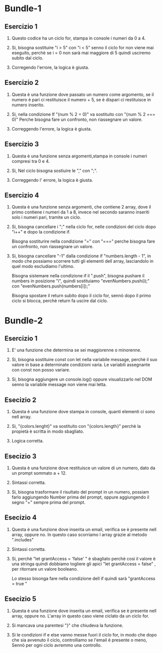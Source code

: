 # Bundle-1

## Esercizio 1 

1. Questo codice ha un ciclo for, stampa in console i numeri da 0 a 4.

2. Si, bisogna sostituire "i > 5" con "i < 5" senno il ciclo for non viene mai eseguito, perchè se i = 0 non sarà mai maggiore di 5 quindi usciremo subito dal ciclo.

3. Corregendo l'errore, la logica è giusta.


## Esercizio 2 

1. Questa è una funzione dove passato un numero come argomento, se il numero è pari ci restituisce il numero + 5, se è dispari ci restituisce in numero inserito.

2.  Si, nella condizione If "(num % 2 = 0)" va sostituito con "(num % 2 === 0)" Perche bisogna fare un confronto, non riassegnare un valore.

3. Correggendo l'errore, la logica è giusta.

## Esercizio 3 

1. Questa è una funzione senza argomenti,stampa in console i numeri compresi tra 0 e 4.

2. Si, Nel ciclo bisogna sostiuire le "," con ";".

3. Correggendo l' errore, la logica è giusta. 

## Esercizio 4

1. Questa è una funzione senza argomenti, che contiene 2 array, dove il primo contiene i numeri da 1 a 8, invece nel secondo saranno inseriti solo i numeri pari, tramite  un ciclo.

2. Si, bisogna cancellare i ";" nella ciclo for, nelle condizioni del ciclo dopo "i++" e dopo la condizione if. 

    Bisogna sostiturire nella condizione "=" con "===" perche bisogna fare un confronto, non riassegnare un valore.

3. Si, bisogna cancellare "-1" dalla condizione if "numbers.length - 1", in modo che  possiamo scorrere tutti gli elementi dell array, lasciandolo in quel modo escludiamo l'ultimo.

    Bisogna sistemare nella condizione if il ".push", bisogna pushare il numbers in posizione "i", quindi sostituiamo "evenNumbers.push(i);" con "evenNumbers.push(numbers[i]);"

    Bisogna spostare il return subito dopo il ciclo for, sennò dopo il primo ciclo si blocca, perchè return fa uscire dal ciclo.



# Bundle-2


## Esercizio 1 

1. E' una funzione che determina se sei maggiorenne o minorenne. 

2. Si, bisogna sostituire const con let nella variabile message, perchè il suo valore in base a determinate condizioni varia. Le variabili assegnante con const non posso variare. 

3. Si, bisogna aggiungere un console.log() oppure visualizzarlo nel DOM senno la variabile message non viene mai letta. 


## Esecizio 2 

1. Questa è una funzione dove stampa in console, quanti elementi ci sono nell array.

2. Si, "{colors.lenght}" va sostituito con "{colors.length}" perchè la propietà è scritta in modo sbagliato. 

3. Logica corretta.

## Esecizio 3

1. Questa è una funzione dove restituisce un valore di un numero, dato da un prompt sommato a + 12.

2. Sintassi corretta. 

3. Si, bisogna trasformare il risultato del prompt in un numero, possiam farlo aggiungendo Number prima del prompt, oppure aggiungendo il segno "+" sempre prima del prompt.

## Esecizio 4

1. Questa è una funzione dove inserita un email, verifica se è presente nell array, oppure no. In questo caso scorriamo l array grazie al metodo ".includes"

2. Sintassi corretta.

3. Si, perchè "let grantAccess = 'false' " è sbagliato perchè cosi il valore è una stringa quindi dobbiamo togliere gli apici "let grantAccess = false" , per ritornare un valore booleano.

    Lo stesso bisonga fare nella condizione dell if quindi sarà "grantAccess = true " 

## Esecizio 5

1. Questa è una funzione dove inserita un email, verifica se è presente nell array, oppure no. L'array in questo caso viene ciclato da un ciclo for.

2. Si mancava una parentesi "}" che chiudeva la funzione.

3. Si le condizioni if e else vanno messe fuori il ciclo for, in modo che dopo che sia avvenuto il ciclo, controlliamo se l'email è presente o meno, Sennò per ogni ciclo avremmo una controllo. 